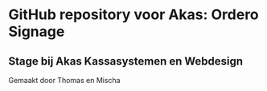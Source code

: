 # GitHub repository voor Akas: Ordero Signage

## Stage bij Akas Kassasystemen en Webdesign
Gemaakt door Thomas en Mischa
